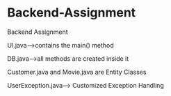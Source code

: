 # Backend-Assignment
Backend Assignment

UI.java-->contains the main() method

DB.java-->all methods are created inside it

Customer.java and Movie.java are Entity Classes

UserException.java--> Customized Exception Handling 

